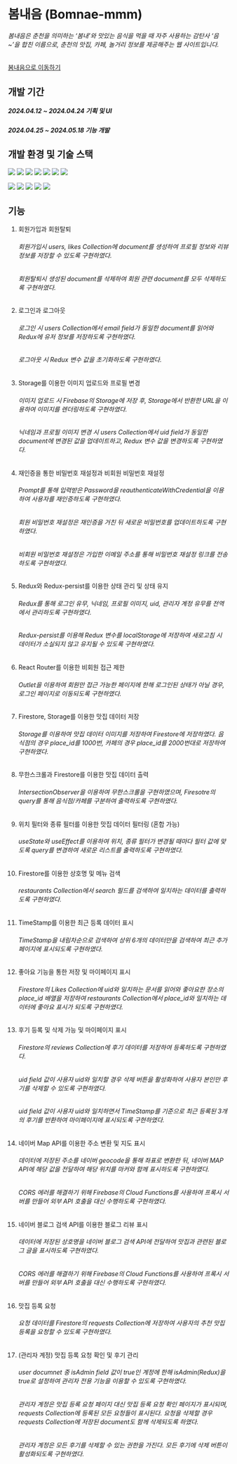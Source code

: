 # 봄내음 (Bomnae-mmm)
###### 봄내음은 춘천을 의미하는 ‘봄내’와 맛있는 음식을 먹을 때 자주 사용하는 감탄사 ‘음~’을 합친 이름으로, 춘천의 맛집, 카페, 놀거리 정보를 제공해주는 웹 사이트입니다.

[봄내음으로 이동하기](https://bomnae-mmm.web.app/)

## 개발 기간
##### 2024.04.12 ~ 2024.04.24 기획 및 UI
##### 2024.04.25 ~ 2024.05.18 기능 개발

## 개발 환경 및 기술 스택

![](https://img.shields.io/badge/Figma-F24E1E?style=flat-square&logo=figma&logoColor=white)
![](https://img.shields.io/badge/Firebase-FFCA28?style=flat-square&logo=firebase&logoColor=white)
![](https://img.shields.io/badge/Express-000000?style=flat-square&logo=express&logoColor=white)
![](https://img.shields.io/badge/Visual_Studio_Code-0078D4?style=flat-square&logo=visual%20studio%20code&logoColor=white) 
![](https://img.shields.io/badge/GitHub-100000?style=flat-square&logo=github&logoColor=white)
![](https://img.shields.io/badge/Git-F05032?style=flat-square&logo=git&logoColor=white)
![](https://img.shields.io/badge/Notion-000000?style=flat-square&logo=notion&logoColor=white)

![](https://img.shields.io/badge/React-20232A?style=flat-square&logo=react&logoColor=61DAFB)
![](https://img.shields.io/badge/JavaScript-F7DF1E?style=flat-square&logo=JavaScript&logoColor=white)
![](https://img.shields.io/badge/styled--components-DB7093?style=flat-square&logo=styled-components&logoColor=white)
![](https://img.shields.io/badge/Redux-593D88?style=flat-square&logo=redux&logoColor=white)
![](https://img.shields.io/badge/React_Router-CA4245?style=flat-square&logo=react-router&logoColor=white)

## 기능
1. 회원가입과 회원탈퇴
   ###### 회원가입시 users, likes Collection에 document를 생성하여 프로필 정보와 리뷰 정보를 저장할 수 있도록 구현하였다.
   ###### 회원탈퇴시 생성된 document를 삭제하여 회원 관련 document를 모두 삭제하도록 구현하였다.
2. 로그인과 로그아웃
   ###### 로그인 시 users Collection에서 email field가 동일한 document를 읽어와 Redux에 유저 정보를 저장하도록 구현하였다.
   ###### 로그아웃 시 Redux 변수 값을 초기화하도록 구현하였다.
3. Storage를 이용한 이미지 업로드와 프로필 변경
   ###### 이미지 업로드 시 Firebase의 Storage에 저장 후, Storage에서 반환한 URL을 이용하여 이미지를 렌더링하도록 구현하였다.
   ###### 닉네임과 프로필 이미지 변경 시 users Collection에서 uid field가 동일한 document에 변경된 값을 업데이트하고, Redux 변수 값을 변경하도록 구현하였다.
4. 재인증을 통한 비밀번호 재설정과 비회원 비밀번호 재설정
   ###### Prompt를 통해 입력받은 Password을 reauthenticateWithCredential을 이용하여 사용자를 재인증하도록 구현하였다.
   ###### 회원 비밀번호 재설정은 재인증을 거친 뒤 새로운 비밀번호를 업데이트하도록 구현하였다.
   ###### 비회원 비밀번호 재설정은 가입한 이메일 주소를 통해 비밀번호 재설정 링크를 전송하도록 구현하였다.
5. Redux와 Redux-persist를 이용한 상태 관리 및 상태 유지
   ###### Redux를 통해 로그인 유무, 닉네임, 프로필 이미지, uid, 관리자 계정 유무를 전역에서 관리하도록 구현하였다.
   ###### Redux-persist를 이용해 Redux 변수를 localStorage에 저장하여 새로고침 시 데이터가 소실되지 않고 유지될 수 있도록 구현하였다.
6. React Router를 이용한 비회원 접근 제한
    ###### Outlet을 이용하여 회원만 접근 가능한 페이지에 한해 로그인된 상태가 아닐 경우, 로그인 페이지로 이동되도록 구현하였다.
7. Firestore, Storage를 이용한 맛집 데이터 저장
    ###### Storage를 이용하여 맛집 데이터 이미지를 저장하여 Firestore에 저장하였다. 음식점의 경우 place_id를 1000번, 카페의 경우 place_id를 2000번대로 저장하여 구현하였다.
8. 무한스크롤과 Firestore를 이용한 맛집 데이터 출력
    ###### IntersectionObserver을 이용하여 무한스크롤을 구현하였으며, Firesotre의 query를 통해 음식점/카페를 구분하여 출력하도록 구현하였다.
9. 위치 필터와 종류 필터를 이용한 맛집 데이터 필터링 (혼합 가능)
    ###### useState와 useEffect를 이용하여 위치, 종류 필터가 변경될 때마다 필터 값에 맞도록 query를 변경하여 새로운 리스트를 출력하도록 구현하였다.
10. Firestore를 이용한 상호명 및 메뉴 검색
    ###### restaurants Collection에서 search 필드를 검색하여 일치하는 데이터를 출력하도록 구현하였다.
11. TimeStamp를 이용한 최근 등록 데이터 표시
    ###### TimeStamp을 내림차순으로 검색하여 상위 6개의 데이터만을 검색하여 최근 추가 페이지에 표시되도록 구현하였다.
12. 좋아요 기능을 통한 저장 및 마이페이지 표시
    ###### Firestore의 Likes Collection에 uid와 일치하는 문서를 읽어와 좋아요한 장소의 place_id 배열을 저장하여 restaurants Collection에서 place_id와 일치하는 데이터에 좋아요 표시가 되도록 구현하였다.
13. 후기 등록 및 삭제 가능 및 마이페이지 표시
    ###### Firestore의 reviews Collection에 후기 데이터를 저장하여 등록하도록 구현하였다.
    ###### uid field 값이 사용자 uid와 일치할 경우 삭제 버튼을 활성화하여 사용자 본인만 후기를 삭제할 수 있도록 구현하였다.
    ###### uid field 값이 사용자 uid와 일치하면서 TimeStamp를 기준으로 최근 등록된 3개의 후기를 반환하여 마이페이지에 표시되도록 구현하였다.
14. 네이버 Map API를 이용한 주소 변환 및 지도 표시
    ###### 데이터에 저장된 주소를 네이버 geocode을 통해 좌표로 변환한 뒤, 네이버 MAP API에 해당 값을 전달하여 해당 위치를 마커와 함께 표시하도록 구현하였다.
    ###### CORS 에러를 해결하기 위해 Firebase의 Cloud Functions를 사용하여 프록시 서버를 만들어 외부 API 호출을 대신 수행하도록 구현하였다.
15. 네이버 블로그 검색 API를 이용한 블로그 리뷰 표시
    ###### 데이터에 저장된 상호명을 네이버 블로그 검색 API에 전달하여 맛집과 관련된 블로그 글을 표시하도록 구현하였다.
    ###### CORS 에러를 해결하기 위해 Firebase의 Cloud Functions를 사용하여 프록시 서버를 만들어 외부 API 호출을 대신 수행하도록 구현하였다.
16. 맛집 등록 요청
    ###### 요청 데이터를 Firestore의 requests Collection에 저장하여 사용자의 추천 맛집 등록을 요청할 수 있도록 구현하였다.
17. (관리자 계정) 맛집 등록 요청 확인 및 후기 관리
    ###### user documnet 중 isAdmin field 값이 true인 계정에 한해 isAdmin(Redux)을 true로 설정하여 관리자 전용 기능을 이용할 수 있도록 구현하였다.
    ###### 관리자 계정은 맛집 등록 요청 페이지 대신 맛집 등록 요청 확인 페이지가 표시되며, requests Collection에 등록된 모든 요청들이 표시된다. 요청을 삭제할 경우 requests Collection에 저장된 document도 함께 삭제되도록 하였다.
    ###### 관리자 계정은 모든 후기를 삭제할 수 있는 권한을 가진다. 모든 후기에 삭제 버튼이 활성화되도록 구현하였다.
